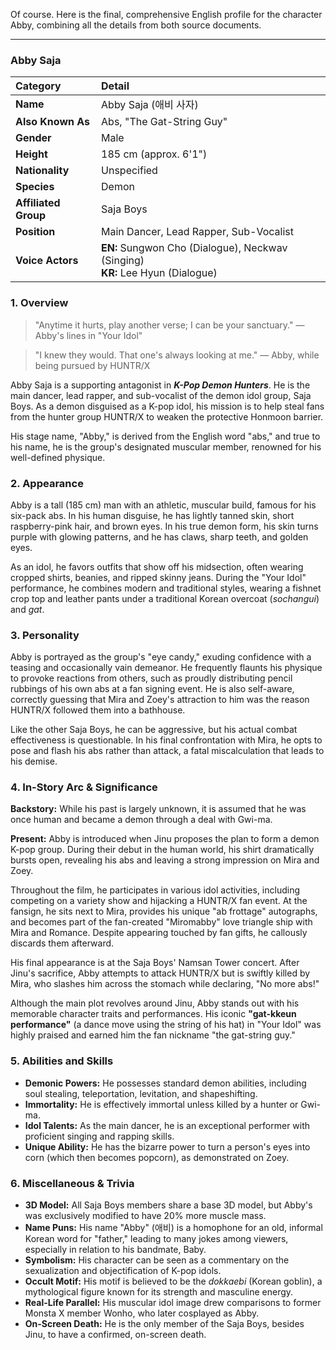 Of course. Here is the final, comprehensive English profile for the character Abby, combining all the details from both source documents.

---

### **Abby Saja**

| Category             | Detail                                                                             |
| :------------------- | :--------------------------------------------------------------------------------- |
| **Name**             | Abby Saja (애비 사자)                                                              |
| **Also Known As**    | Abs, "The Gat-String Guy"                                                          |
| **Gender**           | Male                                                                               |
| **Height**           | 185 cm (approx. 6'1")                                                              |
| **Nationality**      | Unspecified                                                                        |
| **Species**          | Demon                                                                              |
| **Affiliated Group** | Saja Boys                                                                          |
| **Position**         | Main Dancer, Lead Rapper, Sub-Vocalist                                             |
| **Voice Actors**     | **EN:** Sungwon Cho (Dialogue), Neckwav (Singing) <br> **KR:** Lee Hyun (Dialogue) |

### **1. Overview**

> "Anytime it hurts, play another verse; I can be your sanctuary."
> — Abby's lines in "Your Idol"

> "I knew they would. That one's always looking at me."
> — Abby, while being pursued by HUNTR/X

Abby Saja is a supporting antagonist in **_K-Pop Demon Hunters_**. He is the main dancer, lead rapper, and sub-vocalist of the demon idol group, Saja Boys. As a demon disguised as a K-pop idol, his mission is to help steal fans from the hunter group HUNTR/X to weaken the protective Honmoon barrier.

His stage name, "Abby," is derived from the English word "abs," and true to his name, he is the group's designated muscular member, renowned for his well-defined physique.

### **2. Appearance**

Abby is a tall (185 cm) man with an athletic, muscular build, famous for his six-pack abs. In his human disguise, he has lightly tanned skin, short raspberry-pink hair, and brown eyes. In his true demon form, his skin turns purple with glowing patterns, and he has claws, sharp teeth, and golden eyes.

As an idol, he favors outfits that show off his midsection, often wearing cropped shirts, beanies, and ripped skinny jeans. During the "Your Idol" performance, he combines modern and traditional styles, wearing a fishnet crop top and leather pants under a traditional Korean overcoat (_sochangui_) and _gat_.

### **3. Personality**

Abby is portrayed as the group's "eye candy," exuding confidence with a teasing and occasionally vain demeanor. He frequently flaunts his physique to provoke reactions from others, such as proudly distributing pencil rubbings of his own abs at a fan signing event. He is also self-aware, correctly guessing that Mira and Zoey's attraction to him was the reason HUNTR/X followed them into a bathhouse.

Like the other Saja Boys, he can be aggressive, but his actual combat effectiveness is questionable. In his final confrontation with Mira, he opts to pose and flash his abs rather than attack, a fatal miscalculation that leads to his demise.

### **4. In-Story Arc & Significance**

**Backstory:** While his past is largely unknown, it is assumed that he was once human and became a demon through a deal with Gwi-ma.

**Present:** Abby is introduced when Jinu proposes the plan to form a demon K-pop group. During their debut in the human world, his shirt dramatically bursts open, revealing his abs and leaving a strong impression on Mira and Zoey.

Throughout the film, he participates in various idol activities, including competing on a variety show and hijacking a HUNTR/X fan event. At the fansign, he sits next to Mira, provides his unique "ab frottage" autographs, and becomes part of the fan-created "Miromabby" love triangle ship with Mira and Romance. Despite appearing touched by fan gifts, he callously discards them afterward.

His final appearance is at the Saja Boys' Namsan Tower concert. After Jinu's sacrifice, Abby attempts to attack HUNTR/X but is swiftly killed by Mira, who slashes him across the stomach while declaring, "No more abs!"

Although the main plot revolves around Jinu, Abby stands out with his memorable character traits and performances. His iconic **"gat-kkeun performance"** (a dance move using the string of his hat) in "Your Idol" was highly praised and earned him the fan nickname "the gat-string guy."

### **5. Abilities and Skills**

- **Demonic Powers:** He possesses standard demon abilities, including soul stealing, teleportation, levitation, and shapeshifting.
- **Immortality:** He is effectively immortal unless killed by a hunter or Gwi-ma.
- **Idol Talents:** As the main dancer, he is an exceptional performer with proficient singing and rapping skills.
- **Unique Ability:** He has the bizarre power to turn a person's eyes into corn (which then becomes popcorn), as demonstrated on Zoey.

### **6. Miscellaneous & Trivia**

- **3D Model:** All Saja Boys members share a base 3D model, but Abby's was exclusively modified to have 20% more muscle mass.
- **Name Puns:** His name "Abby" (애비) is a homophone for an old, informal Korean word for "father," leading to many jokes among viewers, especially in relation to his bandmate, Baby.
- **Symbolism:** His character can be seen as a commentary on the sexualization and objectification of K-pop idols.
- **Occult Motif:** His motif is believed to be the _dokkaebi_ (Korean goblin), a mythological figure known for its strength and masculine energy.
- **Real-Life Parallel:** His muscular idol image drew comparisons to former Monsta X member Wonho, who later cosplayed as Abby.
- **On-Screen Death:** He is the only member of the Saja Boys, besides Jinu, to have a confirmed, on-screen death.
